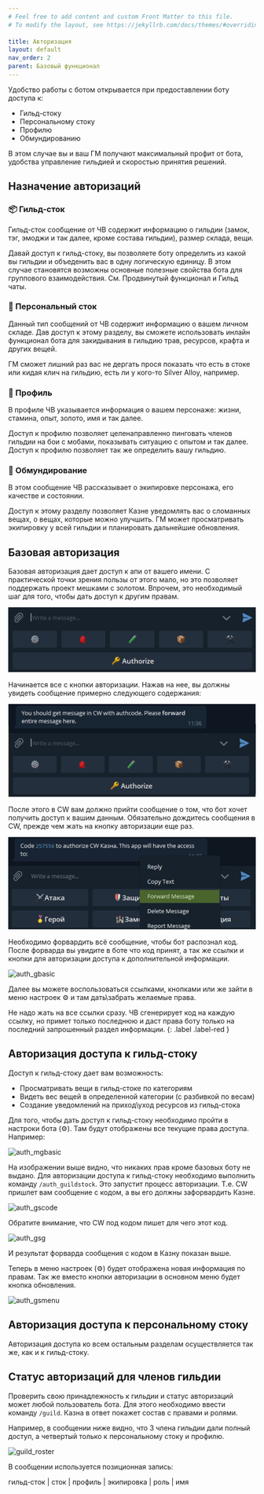 ```yaml
---
# Feel free to add content and custom Front Matter to this file.
# To modify the layout, see https://jekyllrb.com/docs/themes/#overriding-theme-defaults

title: Авторизация  
layout: default
nav_order: 2
parent: Базовый функционал
---
```

Удобство работы с ботом открывается при предоставлении боту доступа к: 
- Гильд-стоку 
- Персональному стоку 
- Профилю 
- Обмундированию 

В этом случае вы и ваш ГМ получают максимальный профит от бота, удобства управление гильдией и скоростью принятия решений. 

## Назначение авторизаций 

### 📦 Гильд-сток 

Гильд-сток сообщение от ЧВ содержит информацию о гильдии (замок, тэг, эмоджи и так далее, кроме состава гильдии), размер склада, вещи. 

Давай доступ к гильд-стоку, вы позволяете боту определить из какой вы гильдии и объеденить вас в одну логическую единицу. В этом случае становятся возможны основные полезные свойства бота для группового взаимодействия. См. Продвинутый функционал и Гильд чаты. 

### 🕋 Персональный сток 

Данный тип сообщений от ЧВ содержит информацию о вашем личном складе. Дав доступ к этому разделу, вы сможете использовать инлайн функционал бота для закидывания в гильдию трав, ресурсов, крафта и других вещей. 

ГМ сможет лишний раз вас не дергать прося показать что есть в стоке или кидая клич на гильдию, есть ли у кого-то Silver Alloy, например. 

### 👤 Профиль 

В профиле ЧВ указывается информация о вашем персонаже: жизни, стамина, опыт, золото, имя и так далее. 

Доступ к профилю позволяет целенаправленно пинговать членов гильдии на бои с мобами, показывать ситуацию с опытом и так далее. Доступ к профилю позволяет так же определить вашу гильдию. 

### 🎽 Обмундирование 

В этом сообщение ЧВ рассказывает о экипировке персонажа, его качестве и состоянии. 

Доступ к этому разделу позволяет Казне уведомлять вас о сломанных вещах, о вещах, которые можно улучшить. ГМ может просматривать экипировку у всей гильдии и планировать дальнейшие обновления. 

## Базовая авторизация 

Базовая авторизация дает доступ к апи от вашего имени. С практической точки зрения пользы от этого мало, но это позволяет поддержать проект мешками с золотом. Впрочем, это необходимый шаг для того, чтобы дать доступ к другим правам. 

![auth_none]

Начинается все с кнопки авторизации. Нажав на нее, вы должны увидеть сообщение примерно следующего содержания:

![auth_basic]

После этого в CW вам должно прийти сообщение о том, что бот хочет получить доступ к вашим данным. Обязательно дождитесь сообщения в CW, прежде чем жать на кнопку авторизации еще раз. 

![auth_forward]

Необходимо форвардить всё сообщение, чтобы бот распознал код. После форварда вы увидите в боте что код принят, а так же ссылки и кнопки для авторизации доступа к дополнительной информации. 

![auth_gbasic]

Далее вы можете воспользоваться ссылками, кнопками или же зайти в меню настроек ⚙️ и там дать\забрать желаемые права. 

Не надо жать на все ссылки сразу. ЧВ сгенерирует код на каждую ссылку, но примет только последнюю и даст права боту только на последний запрошенный раздел информации.
{: .label .label-red }

## Авторизация доступа к гильд-стоку 

Доступ к гильд-стоку дает вам возможность: 
- Просматривать вещи в гильд-стоке по категориям 
- Видеть вес вещей в определенной категории (с разбивкой по весам)
- Создание уведомлений на приход\уход ресурсов из гильд-стока 

Для того, чтобы дать доступ к гильд-стоку необходимо пройти в настроки бота (⚙️). Там будут отображены все текущие права доступа. Например: 

![auth_mgbasic]

На изображении выше видно, что никаких прав кроме базовых боту не выдано. Для авторизации доступа к гильд-стоку необходимо выполнить команду `/auth_guildstock`. Это запустит процесс авторизации. Т.е. СW пришлет вам сообщение с кодом, а вы его должны зафорвардить Казне. 

![auth_gscode]

Обратите внимание, что CW под кодом пишет для чего этот код. 

![auth_gsg]

И результат форварда сообщения с кодом в Казну показан выше. 

Теперь в меню настроек (⚙️) будет отображена новая информация по правам. Так же вместо кнопки авторизации в основном меню будет кнопка обновления. 

![auth_gsmenu]

## Авторизация доступа к персональному стоку 

Авторизация доступа ко всем остальным разделам осуществляется так же, как и к гильд-стоку. 

## Статус авторизаций для членов гильдии 

Проверить свою принадлежность к гильдии и статус авторизаций может любой пользователь бота. Для этого необходимо ввести команду `/guild`. Казна в ответ покажет состав с правами и ролями. 

Например, в сообщении ниже видно, что 3 члена гильдии дали полный доступ, а четвертый только к персональному стоку и профилю. 

![guild_roster]

В сообщении используется позиционная запись: 

гильд-сток | сток | профиль | экипировка | роль | имя




[auth_none]: images/auth_none.png
[auth_basic]: images/auth_basic.png
[auth_forward]: images/auth_forward.png
[auth_gbasic]: /images/auth_granted_basic.png
[auth_mgbasic]: /images/auth_m_granted_basic.png
[auth_gscode]: /images/auth_gstock_code.png
[auth_gsg]: /images/auth_gstock_granted.png
[auth_gsmenu]: /images/auth_menu_gs.png
[guild_roster]: /images/guild_roster.png

